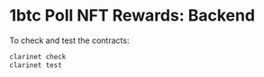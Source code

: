 # 1btc Poll NFT Rewards: Backend

To check and test the contracts:

```bash
clarinet check
clarinet test
```
